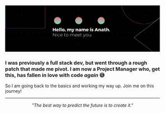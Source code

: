 ![GitHub Logo](images/banner.png)

<h3>I was previously a full stack dev, but went through a rough patch that made me pivot. I am now a Project Manager who, get this, has fallen in love with code <i>again</i> 😅 </h3>
<p>So I am going back to the basics and working my way up. Join me on this journey!</p>

<!-- <div align="center">
  <h1>👋</h1>
  <p>A Project Manager and Frontend Developer</p>
</div>

<br>

---

## 🚀 About Me

<p>I'm a passionate and results-driven professional with a unique blend of experience in <strong>Software Engineering</strong> and <strong>Project Management</strong>. After a fulfilling period steering projects and leading teams, I'm enthusiastically returning to my roots in development, specifically focusing on becoming a proficient <strong>Frontend Developer</strong>.</p>

<p>True engineering excellence lies in building not just beautiful interfaces but also highly functional, performant, and maintainable web applications. My background in project management has instilled in me a strong understanding of product lifecycle, team collaboration, and delivering impactful solutions, which I now bring to my development work.</p>

<p>Currently, my goal is to leverage my renewed coding and professional skills to contribute as a Frontend Developer within my current company, focusing on innovative and user-centric web solutions.</p>

### Why Frontend?

<p>The immediate visual feedback, the intricate dance between design and code, and the direct impact on user interaction are what truly captivate me about frontend development. I thrive on the challenge of transforming complex ideas into seamless and delightful digital experiences.</p>

<br>

---

## 🎯 My Current Focus

<p>My learning and project efforts are intensely concentrated on modern frontend technologies, particularly:</p>

<ul>
  <li>⚛️ <strong>React.js:</strong> Building dynamic and efficient user interfaces.</li>
  <li>➡️ <strong>Next.js:</strong> Developing powerful, production-ready React applications with server-side rendering and static site generation capabilities.</li>
  <li>📏 <strong>TypeScript:</strong> Enhancing code quality, scalability, and maintainability through strong typing.</li>
  <li>✨ <strong>Clean Code & Best Practices:</strong> Writing readable, reusable, and testable code.</li>
  <li>🌐 <strong>Responsive Design & Accessibility:</strong> Ensuring web applications are universally accessible and performant across all devices.</li>
</ul>

---

## 🎯 My Skills

<div>

![HTML](https://img.shields.io/badge/HTML-E34F26?style=for-the-badge&logo=html5&logoColor=white)
![CSS](https://img.shields.io/badge/CSS-1572B6?style=for-the-badge&logo=css3&logoColor=white)
![TYPESCRIPT](https://shields.io/badge/TypeScript-3178C6?style=for-the-badge&logo=TypeScript&logoColor=white)
![MYSQL](https://img.shields.io/badge/MySQL-4479A1?style=for-the-badge&logo=mysql&logoColor=white)
![REACT](https://img.shields.io/badge/-ReactJs-61DAFB?logo=react&logoColor=white&style=for-the-badge)
![NEXT](https://img.shields.io/badge/next.js-000000?style=for-the-badge&logo=nextdotjs&logoColor=white)
  
</div>

---

## 🌱 Learning & Growth

<p>I am actively building my skills through:</p>
<ul>
  <li>Hands-on coding, building personal projects, and contributing to open-source initiatives to solidify theoretical knowledge with practical application (desire to start contributing to open source).</li>
  <li>Engaging with the developer community, participating in online forums, and staying updated with the latest industry trends and best practices.</li>
</ul>

<br>

--- -->

<!--## 💻 Projects

<p>Here are some projects where I'm applying my skills. More coming soon as I progress!</p>

<table width="100%">
  <thead>
    <tr>
      <th width="30%" align="left">Project Name</th>
      <th width="50%" align="left">Description</th>
      <th width="20%" align="left">Technologies</th>
    </tr>
  </thead>
  <tbody>
    <tr>
      <td><a href="[Link to Project 1 Repo]">Project X</a></td>
      <td>A [brief, compelling description of Project X, highlighting its purpose or a key feature]. This project demonstrates my ability to [mention a specific skill like API integration, state management, etc.].</td>
      <td>React, Next.js, TypeScript, [Other Tech]</td>
    </tr>
    <tr>
      <td><a href="[Link to Project 2 Repo]">Portfolio Website V2</a></td>
      <td>My personal portfolio, rebuilt from scratch to showcase my latest frontend development skills and design aesthetic. Focus on performance and responsive design.</td>
      <td>Next.js, TypeScript, Tailwind CSS</td>
    </tr>
    <tr>
      <td><a href="[Link to Project 3 Repo]">[Your Next Project Idea]</a></td>
      <td><i>(Coming Soon)</i> A [brief idea of your next project, e.g., "e-commerce prototype," "data visualisation dashboard"].</td>
      <td>React, [Other Tech]</td>
    </tr>
  </tbody>
</table>
<br>
<div align="center">
  <p>➡️ Explore more projects in my repositories! ➡️</p>
</div>

<br>

--- -->

<!-- ## 🤝 Let's Connect!

<p>I'm always open to collaborating on interesting projects, sharing knowledge, and discussing new opportunities, especially those involving Frontend Dev. Let's build something amazing together!</p>

<p align="center">
  <a href="mailto:anathkantonda@gmail.com">
    <img src="https://img.shields.io/badge/Email-D14836?style=for-the-badge&logo=gmail&logoColor=white" alt="Email" />
  </a>
  <a href="https://linkedin.com/in/anathkantonda" target="_blank">
    <img src="https://img.shields.io/badge/LinkedIn-0077B5?style=for-the-badge&logo=linkedin&logoColor=white" alt="LinkedIn" />
  </a>
</p>

<br>

---

## 📈 GitHub Stats

<div align="center">
  <img src="https://github-readme-stats.vercel.app/api/top-langs/?username=anathkantonda&layout=compact&langs_count=8&theme=radical&hide_border=true" alt="Top Languages" />
</div>

<br>

---
-->
---
<p align="center">
  <i>"The best way to predict the future is to create it."</i>
</p>


